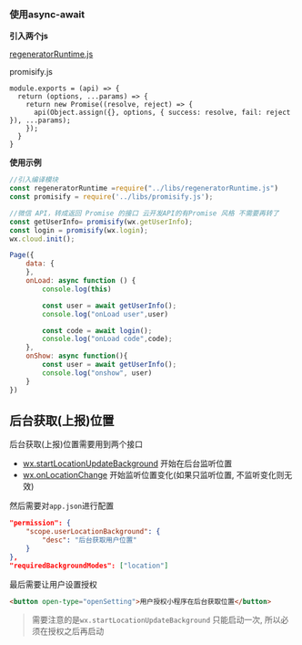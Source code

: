 ### 使用async-await

**引入两个js**

[regeneratorRuntime.js](https://github.com/facebook/regenerator/blob/master/packages/regenerator-runtime/runtime.js)

promisify.js

```
module.exports = (api) => {
  return (options, ...params) => {
    return new Promise((resolve, reject) => {
      api(Object.assign({}, options, { success: resolve, fail: reject }), ...params);
    });
  }
}
```

**使用示例**

```js
//引入编译模块
const regeneratorRuntime =require("../libs/regeneratorRuntime.js")
const promisify = require('../libs/promisify.js');

//微信 API，转成返回 Promise 的接口 云开发API的有Promise 风格 不需要再转了
const getUserInfo= promisify(wx.getUserInfo);
const login = promisify(wx.login);
wx.cloud.init();

Page({
	data: {
	},
	onLoad: async function () {
		console.log(this)

		const user = await getUserInfo();
		console.log("onLoad user",user)

		const code = await login();
		console.log("onLoad code",code);
	},
	onShow: async function(){
		const user = await getUserInfo();
		console.log("onshow", user)
	}
})
```

## 后台获取(上报)位置

后台获取(上报)位置需要用到两个接口 

* [wx.startLocationUpdateBackground](https://developers.weixin.qq.com/miniprogram/dev/api/location/wx.startLocationUpdateBackground.html) 开始在后台监听位置
* [wx.onLocationChange](https://developers.weixin.qq.com/miniprogram/dev/api/location/wx.onLocationChange.html) 开始监听位置变化(如果只监听位置, 不监听变化则无效)

然后需要对`app.json`进行配置

```json
"permission": {
	"scope.userLocationBackground": {
		"desc": "后台获取用户位置"
	}
},
"requiredBackgroundModes": ["location"]
```

最后需要让用户设置授权

```html
<button open-type="openSetting">用户授权小程序在后台获取位置</button>
```

> 需要注意的是`wx.startLocationUpdateBackground` 只能启动一次, 所以必须在授权之后再启动